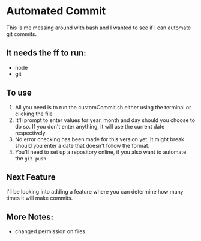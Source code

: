 # Automated Commit
This is me messing around with bash and I wanted to see if I can automate git commits.

## It needs the ff to run:
- node
- git

## To use 
1. All you need is to run the customCommit.sh either using the terminal or clicking the file
2. It'll prompt to enter values for year, month and day should you choose to do so. If you don't enter anything, it will use the current date respectively.
3. No error checking has been made for this version yet. It might break should you enter a date that doesn't follow the format.
4. You'll need to set up a repository online, if you also want to automate the `git push` 

## Next Feature
I'll be looking into adding a feature where you can determine how many times it will make commits.

## More Notes:
- changed permission on files